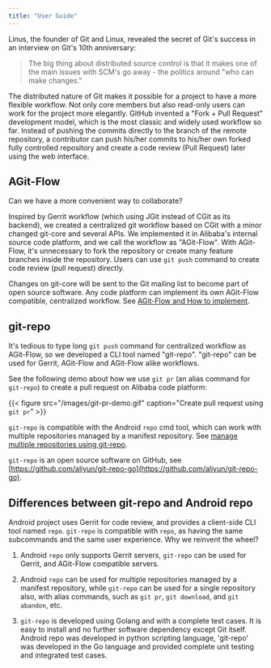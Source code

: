 ```yaml
---
title: "User Guide"
---
```


Linus, the founder of Git and Linux, revealed the secret of Git's success in an interview on Git's 10th anniversary:

> The big thing about distributed source control is that it makes one of the main issues with SCM's go away - the politics around "who can make changes."

The distributed nature of Git makes it possible for a project to have a more flexible workflow. Not only core members but also read-only users can work for the project more elegantly. GitHub invented a "Fork + Pull Request" development model, which is the most classic and widely used workflow so far. Instead of pushing the commits directly to the branch of the remote repository, a contributor can push his/her commits to his/her own forked fully controlled repository and create a code review (Pull Request) later using the web interface.

## AGit-Flow

Can we have a more convenient way to collaborate?

Inspired by Gerrit workflow (which using JGit instead of CGit as its backend), we created a centralized git workflow based on CGit with a minor changed git-core and several APIs. We implemented it in Alibaba's internal source code platform, and we call the workflow as "AGit-Flow". With AGit-Flow, it's unnecessary to fork the repository or create many feature branches inside the repository. Users can use `git push` command to create code review (pull request) directly.

Changes on git-core will be sent to the Git mailing list to become part of open source software. Any code platform can implement its own AGit-Flow compatible, centralized workflow. See [AGit-Flow and How to implement](../2020/03/agit-flow-implementation).

## git-repo

It's tedious to type long `git push` command for centralized workflow as AGit-Flow, so we developed a CLI tool named "git-repo". "git-repo" can be used for Gerrit, AGit-Flow and AGit-Flow alike workflows.

See the following demo about how we use `git pr` (an alias command for `git-repo`) to create a pull request on Alibaba code platform:

{{< figure src="/images/git-pr-demo.gif" caption="Create pull request using `git pr`" >}}

`git-repo` is compatible with the Android `repo` cmd tool, which can work with multiple repositories managed by a manifest repository. See [manage multiple repositories using git-repo](multi-repos/overview/).

`git-repo` is an open source software on GitHub, see [https://github.com/aliyun/git-repo-go](https://github.com/aliyun/git-repo-go).

## Differences between git-repo and Android repo

Android project uses Gerrit for code review, and provides a client-side CLI tool named `repo`. `git-repo` is compatible with `repo`, as having the same subcommands and the same user experience. Why we reinvent the wheel?

1. Android `repo` only supports Gerrit servers, `git-repo` can be used for Gerrit, and AGit-Flow compatible servers.

2. Android `repo` can be used for multiple repositories managed by a manifest repository, while `git-repo` can be used for a single repository also, with alias commands, such as `git pr`, `git download`, and `git abandon`, etc.

3. `git-repo` is developed using Golang and with a complete test cases. It is easy to install and no further software dependency except Git itself.
Android repo was developed in python scripting language, 'git-repo' was developed in the Go language and provided complete unit testing and integrated test cases.
